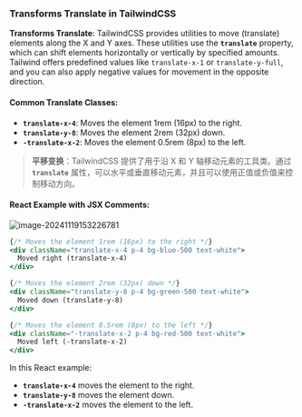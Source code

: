 ### Transforms Translate in TailwindCSS

**Transforms Translate**: TailwindCSS provides utilities to move (translate) elements along the X and Y axes. These utilities use the **`translate`** property, which can shift elements horizontally or vertically by specified amounts. Tailwind offers predefined values like `translate-x-1` or `translate-y-full`, and you can also apply negative values for movement in the opposite direction.

#### Common Translate Classes:
- **`translate-x-4`**: Moves the element 1rem (16px) to the right.
- **`translate-y-8`**: Moves the element 2rem (32px) down.
- **`-translate-x-2`**: Moves the element 0.5rem (8px) to the left.

> **平移变换**：TailwindCSS 提供了用于沿 X 和 Y 轴移动元素的工具类。通过 **`translate`** 属性，可以水平或垂直移动元素，并且可以使用正值或负值来控制移动方向。

#### React Example with JSX Comments:

![image-20241119153226781](C:\Users\10691\AppData\Roaming\Typora\typora-user-images\image-20241119153226781.png)

```jsx
{/* Moves the element 1rem (16px) to the right */}
<div className="translate-x-4 p-4 bg-blue-500 text-white">
  Moved right (translate-x-4)
</div>

{/* Moves the element 2rem (32px) down */}
<div className="translate-y-8 p-4 bg-green-500 text-white">
  Moved down (translate-y-8)
</div>

{/* Moves the element 0.5rem (8px) to the left */}
<div className="-translate-x-2 p-4 bg-red-500 text-white">
  Moved left (-translate-x-2)
</div>
```

In this React example:
- **`translate-x-4`** moves the element to the right.
- **`translate-y-8`** moves the element down.
- **`-translate-x-2`** moves the element to the left.